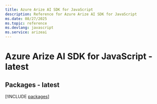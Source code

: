 ```yaml
---
title: Azure Arize AI SDK for JavaScript
description: Reference for Azure Arize AI SDK for JavaScript
ms.date: 08/27/2025
ms.topic: reference
ms.devlang: javascript
ms.service: arizeai
---
```

# Azure Arize AI SDK for JavaScript - latest
## Packages - latest
[!INCLUDE [packages](arize-ai-index.md)]